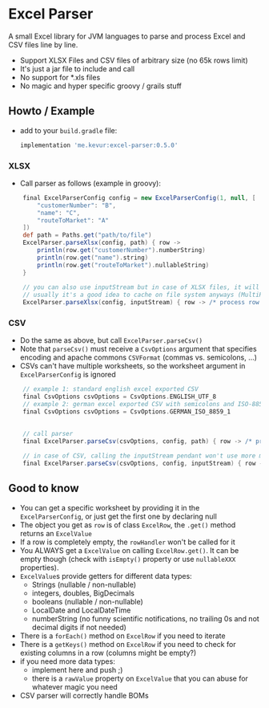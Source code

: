 # Excel Parser

A small Excel library for JVM languages to parse and process Excel and CSV files line by line.

* Support XLSX Files and CSV files of arbitrary size (no 65k rows limit)
* It's just a jar file to include and call
* No support for *.xls files
* No magic and hyper specific groovy / grails stuff

## Howto / Example

* add to your `build.gradle` file:
    ```gradle
    implementation 'me.kevur:excel-parser:0.5.0'
    ```

  
### XLSX

* Call parser as follows (example in groovy):


```groovy
    final ExcelParserConfig config = new ExcelParserConfig(1, null, [
        "customerNumber": "B",
        "name": "C",
        "routeToMarket": "A"
    ])
    def path = Paths.get("path/to/file")
    ExcelParser.parseXlsx(config, path) { row ->
        println(row.get("customerNumber").numberString)
        println(row.get("name").string)
        println(row.get("routeToMarket").nullableString)
    }
  
    // you can also use inputStream but in case of XLSX files, it will use much more RAM.
    // usually it's a good idea to cache on file system anyways (MultiPartFiles may be closed unexpectedly...)
    ExcelParser.parseXlsx(config, inputStream) { row -> /* process row */ }
```

  
### CSV

* Do the same as above, but call `ExcelParser.parseCsv()`
* Note that `parseCsv()` must receive a `CsvOptions` argument that specifies encoding and apache commons `CSVFormat` (commas vs. semicolons, ...)
* CSVs can't have multiple worksheets, so the worksheet argument in `ExcelParserConfig` is ignored


```groovy
    // example 1: standard english excel exported CSV
    final CsvOptions csvOptions = CsvOptions.ENGLISH_UTF_8
    // example 2: german excel exported CSV with semicolons and ISO-8859-1
    final CsvOptions csvOptions = CsvOptions.GERMAN_ISO_8859_1

  
    // call parser
    final ExcelParser.parseCsv(csvOptions, config, path) { row -> /* process rows */ }
  
    // in case of CSV, calling the inputStream pendant won't use more memory
    final ExcelParser.parseCsv(csvOptions, config, inputStream) { row -> /* process rows */ } 
```
    

## Good to know

* You can get a specific worksheet by providing it in the `ExcelParserConfig`, or just get the first one by declaring null
* The object you get as `row` is of class `ExcelRow`, the `.get()` method returns an `ExcelValue`
* If a row is completely empty, the `rowHandler` won't be called for it
* You ALWAYS get a `ExcelValue` on calling `ExcelRow.get()`. It can be empty though (check with `isEmpty()` property or use `nullableXXX` properties).
* `ExcelValue`s provide getters for different data types:
    * Strings (nullable / non-nullable)
    * integers, doubles, BigDecimals
    * booleans (nullable / non-nullable)
    * LocalDate and LocalDateTime
    * numberString (no funny scientific notifications, no trailing 0s and not decimal digits if not needed)
* There is a `forEach()` method on `ExcelRow` if you need to iterate
* There is a `getKeys()` method on `ExcelRow` if you need to check for existing columns in a row (columns might be empty?)
* if you need more data types:
    * implement here and push ;)
    * there is a `rawValue` property on `ExcelValue` that you can abuse for whatever magic you need
* CSV parser will correctly handle BOMs
